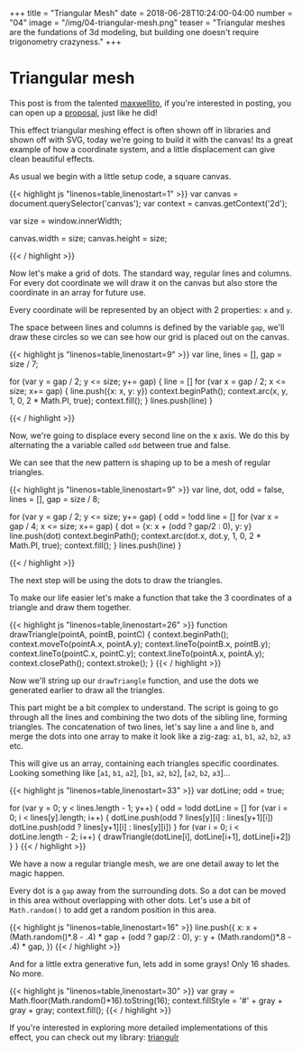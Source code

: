 +++
title = "Triangular Mesh"
date = 2018-06-28T10:24:00-04:00
number = "04"
image = "/img/04-triangular-mesh.png"
teaser = "Triangular meshes are the fundations of 3d modeling, but building one doesn't require trigonometry crazyness."
+++

# Triangular mesh

<p class="tutorial-contributor">
This post is from the talented <a href="https://maxwellito.com/">maxwellito</a>, if you're interested in posting, you can open up a <a href="https://github.com/tholman/generative-artistry/issues/6">proposal</a>, just like he did!
</p>

This effect triangular meshing effect is often shown off in libraries and shown off with SVG, today we're going to build it with the canvas! Its a great example of how a coordinate system, and a little displacement can give clean beautiful effects.

As usual we begin with a little setup code, a square canvas. 

<div class="tmd-trigger" data-from="0" data-action="replace" data-to="all">
{{< highlight js "linenos=table,linenostart=1" >}}
var canvas = document.querySelector('canvas');
var context = canvas.getContext('2d');

var size = window.innerWidth;

canvas.width = size;
canvas.height = size;
  
{{< / highlight >}}
</div>

Now let's make a grid of dots. The standard way, regular lines and columns. For every dot coordinate we will draw it on the canvas but also store the coordinate in an array for future use.

Every coordinate will be represented by an object with 2 properties: `x` and `y`.

The space between lines and columns is defined by the variable `gap`, we'll draw these circles so we can see how our grid is placed out on the canvas.

<div class="tmd-trigger" data-from="10" data-action="inject" data-to="10">
{{< highlight js "linenos=table,linenostart=9" >}}
var line,
    lines = [],
    gap = size / 7;

for (var y = gap / 2; y <= size; y+= gap) {
  line = []
  for (var x = gap / 2; x <= size; x+= gap) {
    line.push({x: x, y: y})
    context.beginPath();
    context.arc(x, y, 1, 0, 2 * Math.PI, true);
    context.fill();
  }
  lines.push(line)
}
  
{{< / highlight >}}
</div>

Now, we're going to displace every second line on the x axis. We do this by alternating the a variable called `odd` between true and false.

We can see that the new pattern is shaping up to be a mesh of regular triangles.

<div class="tmd-trigger" data-from="8" data-action="replace" data-to="23">
{{< highlight js "linenos=table,linenostart=9" >}}
var line, dot,
    odd = false, 
    lines = [],
    gap = size / 8;

for (var y = gap / 2; y <= size; y+= gap) {
  odd = !odd
  line = []
  for (var x = gap / 4; x <= size; x+= gap) {
    dot = {x: x + (odd ? gap/2 : 0), y: y}
    line.push(dot)
    context.beginPath();
    context.arc(dot.x, dot.y, 1, 0, 2 * Math.PI, true);
    context.fill();
  }
  lines.push(line)
}

{{< / highlight >}}
</div>

The next step will be using the dots to draw the triangles. 

To make our life easier let's make a function that take the 3 coordinates of a triangle and draw them together.

<div class="tmd-trigger" data-from="26" data-action="inject" data-to="26">
{{< highlight js "linenos=table,linenostart=26" >}}
function drawTriangle(pointA, pointB, pointC) {
  context.beginPath();
  context.moveTo(pointA.x, pointA.y);
  context.lineTo(pointB.x, pointB.y);
  context.lineTo(pointC.x, pointC.y);
  context.lineTo(pointA.x, pointA.y);
  context.closePath();
  context.stroke();
}
{{< / highlight >}}
</div>

Now we'll string up our `drawTriangle` function, and use the dots we generated earlier to draw all the triangles.

This part might be a bit complex to understand. The script is going to go through all the lines and combining the two dots of the sibling line, forming triangles. The concatenation of two lines, let's say line `a` and line `b`, and merge the dots into one array to make it look like a zig-zag: `a1`, `b1`, `a2`, `b2`, `a3` etc. 

This will give us an array, containing each triangles specific coordinates. Looking something like [`a1`, `b1`, `a2`], [`b1`, `a2`, `b2`], [`a2`, `b2`, `a3`]...

<div class="tmd-trigger" data-from="36" data-action="inject" data-to="36">
{{< highlight js "linenos=table,linenostart=33" >}}
var dotLine;
odd = true;

for (var y = 0; y < lines.length - 1; y++) {
  odd = !odd
  dotLine = []
  for (var i = 0; i < lines[y].length; i++) {
    dotLine.push(odd ? lines[y][i]   : lines[y+1][i])
    dotLine.push(odd ? lines[y+1][i] : lines[y][i])
  }
  for (var i = 0; i < dotLine.length - 2; i++) {
    drawTriangle(dotLine[i], dotLine[i+1], dotLine[i+2])
  }
}
{{< / highlight >}}
</div>

We have a now a regular triangle mesh, we are one detail away to let the magic happen.

Every dot is a `gap` away from the surrounding dots. So a dot can be moved in this area without overlapping with other dots. Let's use a bit of `Math.random()` to add get a random position in this area.

<div class="tmd-trigger" data-from="17" data-action="replace" data-to="22">
{{< highlight js "linenos=table,linenostart=16" >}}
    line.push({
      x: x + (Math.random()*.8 - .4) * gap  + (odd ? gap/2 : 0),
      y: y + (Math.random()*.8 - .4) * gap,
    })
{{< / highlight >}}
</div>

And for a little extra generative fun, lets add in some grays! Only 16 shades. No more.

<div class="tmd-trigger" data-from="32" data-action="inject" data-to="32">
{{< highlight js "linenos=table,linenostart=30" >}}
  var gray = Math.floor(Math.random()*16).toString(16);
  context.fillStyle = '#' + gray + gray + gray; 
  context.fill();
{{< / highlight >}}
</div>

If you're interested in exploring more detailed implementations of this effect, you can check out my library: [triangulr](http://maxwellito.github.io/triangulr/)

